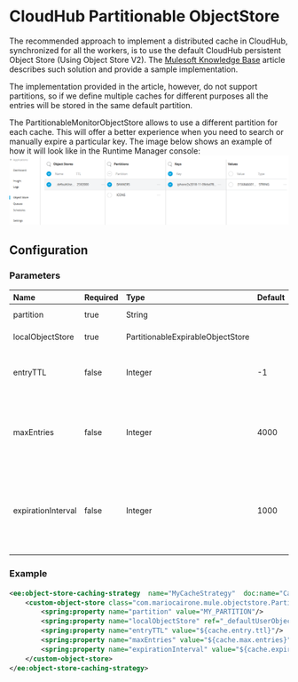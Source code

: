 # CloudHub Partitionable ObjectStore

The recommended approach to implement a distributed cache in CloudHub, synchronized for all the workers, is to use the default CloudHub persistent Object Store (Using Object Store V2).
The [Mulesoft Knowledge Base][f338c593] article describes such solution and provide a sample implementation.

The implementation provided in the article, however, do not support partitions, so if we define multiple caches for different purposes all the entries will be stored in the same default partition.

The PartitionableMonitorObjectStore allows to use a different partition for each cache. This will offer a better experience when you need to search or manually expire a particular key.
The image below shows an example of how it will look like in the Runtime Manager console:
![Object Store](images/ObjectStoreView.png)

## Configuration

### Parameters

| Name               | Required | Type                              | Default | Description                                                                                         |
|:-------------------|:---------|:----------------------------------|:--------|:----------------------------------------------------------------------------------------------------|
| partition          | true     | String                            |         | the Partition name                                                                                  |
| localObjectStore   | true     | PartitionableExpirableObjectStore |         | ObjectStore instance                                                                                |
| entryTTL           | false    | Integer                           | -1      | The time-to-live for each entry, specified in milliseconds.                                         |
| maxEntries         | false    | Integer                           | 4000    | The maximum number of entries that this store keeps around.                                         |
| expirationInterval | false    | Integer                           | 1000    | The interval for periodic bounded size enforcement and entry expiration, specified in milliseconds. |


### Example

```xml
<ee:object-store-caching-strategy  name="MyCacheStrategy"  doc:name="Caching Strategy" keyGenerationExpression="#[flowVars.cacheKey]">
	<custom-object-store class="com.mariocairone.mule.objectstore.PartitionableMonitorObjectStore">
        <spring:property name="partition" value="MY_PARTITION"/>                
        <spring:property name="localObjectStore" ref="_defaultUserObjectStore"/>
        <spring:property name="entryTTL" value="${cache.entry.ttl}"/>
		<spring:property name="maxEntries" value="${cache.max.entries}"/>
		<spring:property name="expirationInterval" value="${cache.expiration.interval}"/>
    </custom-object-store>
</ee:object-store-caching-strategy>
```
[f338c593]: https://help.mulesoft.com/s/article/How-to-implement-a-distributed-cache-on-CloudHub-using-ObjectStore "Distributed Cache on CloudHub"
